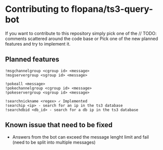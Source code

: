 # Contributing to flopana/ts3-query-bot
If you want to contribute to this repository simply pick one of the // TODO: comments scattered around the code
base or Pick one of the new planned features and try to implement it.

## Planned features
```
!msgchannelgroup <cgroup id> <message>
!msgservergroup <sgroup id> <message>

!pokeall <message>
!pokechannelgroup <cgroup id> <message>
!pokeservergroup <sgroup id> <message>

!searchnickname <regex> ✓ Implemented
!searchip <ip> - search for an ip in the ts3 database
!searchdbid <db_id> - search for a db ip in the ts3 database
```

## Known issue that need to be fixed
- Answers from the bot can exceed the message lenght limit and fail (need to be split into multiple messages)